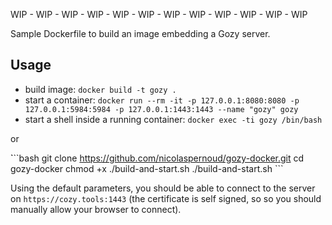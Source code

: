 WIP - WIP - WIP - WIP - WIP - WIP - WIP - WIP - WIP - WIP - WIP - WIP

Sample Dockerfile to build an image embedding a Gozy server.

## Usage

 - build image: `docker build -t gozy .`
 - start a container: `docker run --rm -it -p 127.0.0.1:8080:8080 -p 127.0.0.1:5984:5984 -p 127.0.0.1:1443:1443 --name "gozy" gozy`
 - start a shell inside a running container: `docker exec -ti gozy /bin/bash`

 or 

̀```bash
git clone https://github.com/nicolaspernoud/gozy-docker.git
cd gozy-docker
chmod +x ./build-and-start.sh
./build-and-start.sh
``̀

Using the default parameters, you should be able to connect to the server on `https://cozy.tools:1443` (the certificate is self signed, so so you should manually allow your browser to connect).
